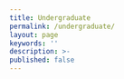 ```yaml
---
title: Undergraduate
permalink: /undergraduate/
layout: page
keywords: ''
description: >-
published: false
---
```



